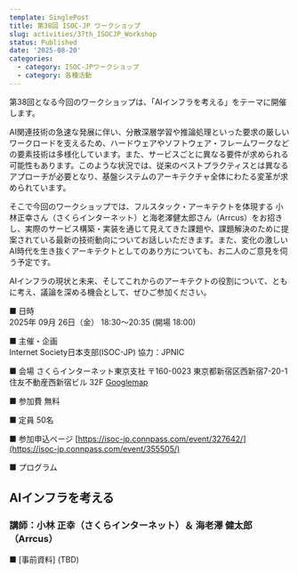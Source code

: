 ```yaml
---
template: SinglePost
title: 第38回 ISOC-JP ワークショップ
slug: activities/37th_ISOCJP_Workshop
status: Published
date: '2025-08-20'
categories:
  - category: ISOC-JPワークショップ
  - category: 各種活動
---
```

第38回となる今回のワークショップは、「AIインフラを考える」をテーマに開催します。

AI関連技術の急速な発展に伴い、分散深層学習や推論処理といった要求の厳しいワークロードを支えるため、ハードウェアやソフトウェア・フレームワークなどの要素技術は多様化しています。また、サービスごとに異なる要件が求められる可能性もあります。このような状況では、従来のベストプラクティスとは異なるアプローチが必要となり、基盤システムのアーキテクチャ全体にわたる変革が求められています。

そこで今回のワークショップでは、フルスタック・アーキテクトを体現する 小林正幸さん（さくらインターネット）と海老澤健太郎さん（Arrcus）をお招きし、実際のサービス構築・実装を通じて見えてきた課題や、課題解決のために提案されている最新の技術動向についてお話しいただきます。また、変化の激しいAI時代を生き抜くアーキテクトとしてのあり方についても、お二人のご意見を伺う予定です。

AIインフラの現状と未来、そしてこれからのアーキテクトの役割について、ともに考え、議論を深める機会として、ぜひご参加ください。


■ 日時   
   2025年 09月 26日（金） 18:30～20:35 (開場 18:00)

■ 主催・企画   
   Internet Society日本支部(ISOC-JP)
   協力：JPNIC

■ 会場
   さくらインターネット東京支社
   〒160-0023 東京都新宿区西新宿7-20-1 住友不動産西新宿ビル 32F
   [Googlemap](https://goo.gl/maps/Rq2fdcAe1gLDHvgAA)

■ 参加費
   無料

■ 定員
   50名

■ 参加申込ページ
   [https://isoc-jp.connpass.com/event/327642/](https://isoc-jp.connpass.com/event/355505/)

■ プログラム
## AIインフラを考える
### 講師：小林 正幸（さくらインターネット）＆ 海老澤 健太郎（Arrcus）

■ [事前資料] (TBD) 

